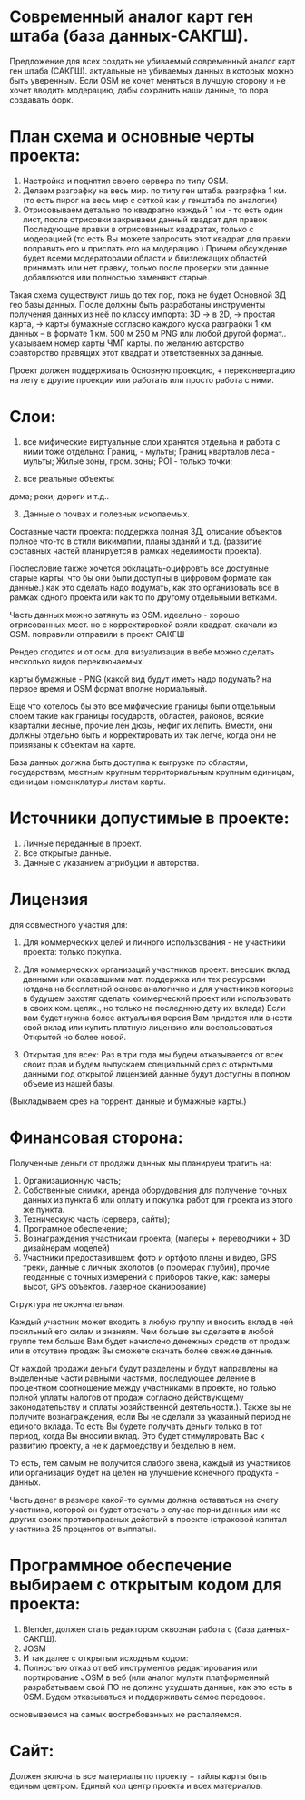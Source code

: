 # Современный аналог карт ген штаба (база данных-САКГШ).

Предложение для всех создать не убиваемый современный аналог карт ген штаба (САКГШ). актуальные не убиваемых данных в которых можно быть уверенным. Если OSM не хочет меняться в лучшую сторону и не хочет вводить модерацию, дабы сохранить наши данные, то пора создавать форк.

# План схема и основные черты проекта:
1. Настройка и поднятия своего сервера по типу OSM.
2. Делаем разграфку на весь мир. по типу ген штаба. разграфка 1 км. (то есть пирог на весь мир с сеткой как у генштаба по аналогии)
3. Отрисовываем детально по квадратно каждый 1 км - то есть один лист, после отрисовки закрываем данный квадрат для правок Последующие правки в отрисованных квадратах, только с модерацией (то есть Вы можете запросить этот квадрат для правки поправить его и прислать его на модерацию.) Причем обсуждение будет всеми модераторами области и близлежащих областей принимать или нет правку, только после проверки эти данные добавляются или полностью заменяют старые.

Такая схема существуют лишь до тех пор, пока не будет Основной ЗД гео базы данных.
После должны быть разработаны инструменты получения данных из неё по классу импорта:
3D → в 2D, → простая карта, → карты бумажные согласно каждого куска разграфки 1 км данных – в формате 1 км. 500 м 250 м PNG или любой другой формат.. указываем номер карты ЧМГ карты. по желанию авторство соавторство правящих этот квадрат и ответственных за данные.

Проект должен поддерживать Основную проекцию, + переконвертацию на лету в другие проекции или работать или просто работа с ними.

# Слои: 

1. все мифические виртуальные слои хранятся отдельна и работа с ними тоже отдельно: 
Границ, - мульты;
Границ кварталов леса - мульты;
Жилые зоны, пром. зоны;
POI - только точки;

2. все реальные объекты:

дома;
реки; 
дороги и т.д..

3. Данные о почвах и полезных ископаемых.

Составные части проекта: поддержка полная ЗД, описание объектов полное что-то в стили викимапии, планы зданий и т.д. (развитие составных частей планируется в рамках неделимости проекта).

Послесловие также хочется обклацать-оцифровть все доступные старые карты, что бы они были доступны в цифровом формате как данные.) как это сделать надо подумать, как это организовать все в рамках одного проекта или как то по другому отдельными ветками.


Часть данных можно затянуть из OSM. идеально - хорошо отрисованных мест. но с корректировкой взяли квадрат, скачали из OSM. поправили отправили в проект САКГШ

Рендер сгодится и от осм. для визуализации в вебе можно сделать несколько видов переключаемых.

карты бумажные - PNG (какой вид будут иметь надо подумать? на первое время и OSM формат вполне нормальный.

Еще что хотелось бы это все мифические границы были отдельным слоем такие как границы государств, областей, районов, всякие кварталки лесные, прочие лен дюзы, нефиг их лепить. Вмести, они должны отдельно быть и корректировать их так легче, когда они не привязаны к объектам на карте.



База данных должна быть доступна к выгрузке по областям, государствам, местным крупным территориальным крупным единицам, единицам номенклатуры листам карты.

# Источники допустимые в проекте:

1. Личные переданные в проект.
2. Все открытые данные.
3. Данные с указанием атрибуции и авторства. 

# Лицензия 

для совместного участия для:

1. Для коммерческих целей и личного использования - не участники проекта: только покупка.

2. Для коммерческих организаций участников проект:
внесших вклад данными или оказавшими мат. поддержка или тех ресурсами (отдача на бесплатной основе аналогично и для участников которые в будущем захотят сделать коммерческий проект или использовать в своих ком. целях., но только на последнюю  дату их вклада) Если вам будет нужна более актуальная версия Вам придется или внести свой вклад или купить платную лицензию или воспользоваться Открытой но более новой.


3. Открытая для всех: 
Раз в три года мы будем отказывается от всех своих прав и будем выпускаем специальный срез с открытыми данными под открытой лицензией данные будут доступны в полном объеме из нашей базы.

(Выкладываем срез на торрент. данные и бумажные карты.)


# Финансовая сторона:

Полученные деньги от продажи данных мы планируем тратить на:

1. Организационную часть;
2. Собственные снимки, аренда оборудования для получение точных данных из пункта 6 или оплату и покупка работ для проекта из этого же пункта.
3. Техническую часть (сервера, сайты);
4. Програмное обеспечение; 
5. Вознаграждения участникам проекта; (маперы + переводчики + 3D дизайнерам моделей)
6. Участники предоставившем: фото и ортфото планы и видео, GPS треки, данные с личных эхолотов (о промерах глубин), прочие геоданные с точных измерений с приборов такие, как: замеры высот, GPS объектов. лазерное сканирование) 

Структура не окончательная.

Каждый участник может входить в любую группу и вносить вклад в ней посильный его силам и знаниям. Чем больше вы сделаете в любой группе тем больше Вам будет начислено денежных средств от продаж или в отсутвие продаж Вы сможете скачать более свежие данные. 

От каждой продажи деньги будут разделены и будут направлены на выделенные части равными частями, последующее деление в процентном соотношение между участниками в проекте, но только полной уплаты налогов от продаж согласно действующему законодательству и оплаты хозяйственной деятельности.).  Также вы не получите вознаграждения, если Вы не сделали за указанный период не единого вклада. То есть Вы будете получать деньги только в тот период, когда Вы вносили вклад. Это будет стимулировать Вас к развитию проекту, а не к дармоедству и безделью в нем.

То есть, тем самым не получится слабого звена, каждый из участников или организация будет на целен на улучшение конечного продукта - данных.

Часть денег в размере какой-то суммы должна оставаться на счету участника, которой он будет отвечать в случае порчи данных или же других своих противоправных действий в проекте (страховой капитал участника 25 процентов от выплаты).

# Программное обеспечение выбираем с открытым кодом для проекта:

1. Blender, должен стать редактором сквозная работа с (база данных-САКГШ).
2. JOSM
3. И так далее с открытым исходным кодом:
4. Полностью отказ от веб инструментов редактирования или портирование JOSM в веб (или аналог мульти платформенный разрабатываем свой ПО не должно ухудшать данные, как это есть в OSM. Будем отказываться и поддерживать самое передовое. 

основываемся на самых востребованных не распаляемся.

# Сайт:
Должен включать все материалы по проекту + тайлы карты быть единым центром. Единый кол центр проекта и всех материалов.




